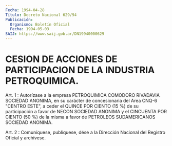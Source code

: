 ```yaml
---
Fecha: 1994-04-28
Título: Decreto Nacional 629/94
Publicación:
  Organismo: Boletín Oficial
  Fecha: 1994-05-03
SAIJ: https://www.saij.gob.ar/DN19940000629
---
```

# CESION DE ACCIONES DE PARTICIPACION DE LA INDUSTRIA PETROQUIMICA.

<a id="1"></a>
Art.  1  :  Autorízase  a  la  empresa  PETROQUIMICA  COMODORO RIVADAVIA  SOCIEDAD  ANONIMA,  en su carácter de concesionaria  del Area CNQ-6 "CENTRO ESTE", a ceder  el  QUINCE  POR CIENTO (15 %) de su participación a favor de NECON SOCIEDAD ANONIMA  y  el CINCUENTA POR  CIENTO  (50  %) de la misma a favor de PETROLEOS SUDAMERICANOS SOCIEDAD ANONIMA.

<a id="2"></a>
Art. 2 : Comuníquese, publíquese, dése a la Dirección Nacional del Registro Oficial y archívese.